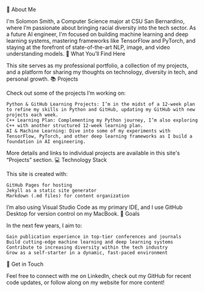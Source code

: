 👋 About Me

I'm Solomon Smith, a Computer Science major at CSU San Bernardino, where I’m passionate about bringing racial diversity into the tech sector. As a future AI engineer, I'm focused on building machine learning and deep learning systems, mastering frameworks like TensorFlow and PyTorch, and staying at the forefront of state-of-the-art NLP, image, and video understanding models.
🌟 What You’ll Find Here

This site serves as my professional portfolio, a collection of my projects, and a platform for sharing my thoughts on technology, diversity in tech, and personal growth.
📚 Projects

Check out some of the projects I’m working on:

    Python & GitHub Learning Projects: I’m in the midst of a 12-week plan to refine my skills in Python and GitHub, updating my GitHub with new projects each week.
    C++ Learning Plan: Complementing my Python journey, I’m also exploring C++ with another structured 12-week learning plan.
    AI & Machine Learning: Dive into some of my experiments with TensorFlow, PyTorch, and other deep learning frameworks as I build a foundation in AI engineering.

More details and links to individual projects are available in this site's “Projects” section.
💻 Technology Stack

This site is created with:

    GitHub Pages for hosting
    Jekyll as a static site generator
    Markdown (.md files) for content organization

I’m also using Visual Studio Code as my primary IDE, and I use GitHub Desktop for version control on my MacBook.
🎯 Goals

In the next few years, I aim to:

    Gain publication experience in top-tier conferences and journals
    Build cutting-edge machine learning and deep learning systems
    Contribute to increasing diversity within the tech industry
    Grow as a self-starter in a dynamic, fast-paced environment

🚀 Get in Touch

Feel free to connect with me on LinkedIn, check out my GitHub for recent code updates, or follow along on my website for more content!

<!---
SolomonSmith-dev/SolomonSmith-dev is a ✨ special ✨ repository because its `README.md` (this file) appears on your GitHub profile.
You can click the Preview link to take a look at your changes.
--->
